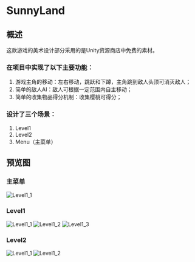 # SunnyLand
## 概述
这款游戏的美术设计部分采用的是Unity资源商店中免费的素材。
### 在项目中实现了以下主要功能： 
1.  游戏主角的移动：左右移动，跳跃和下蹲，主角跳到敌人头顶可消灭敌人；
2.	简单的敌人AI：敌人可根据一定范围内自主移动；
3.	简单的收集物品得分机制：收集樱桃可得分；
### 设计了三个场景：
1.  Level1
2.  Level2
3.  Menu（主菜单）
## 预览图
### 主菜单
![Level1_1](https://github.com/DengXF1225/SunnyLand/blob/master/Img/productShow/MainMenu.png)

### Level1
![Level1_1](https://github.com/DengXF1225/SunnyLand/blob/master/Img/productShow/Leve1_1.png)
![Level1_2](https://github.com/DengXF1225/SunnyLand/blob/master/Img/productShow/Leve1_2.png)
![Level1_3](https://github.com/DengXF1225/SunnyLand/blob/master/Img/productShow/Leve1_3.png)

### Level2
![Level1_1](https://github.com/DengXF1225/SunnyLand/blob/master/Img/productShow/Leve2_1.png)
![Level1_2](https://github.com/DengXF1225/SunnyLand/blob/master/Img/productShow/Leve2_2.png)
